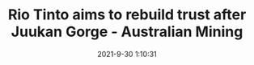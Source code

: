 ---
"title": "Rio Tinto aims to rebuild trust after Juukan Gorge - Australian Mining"
"date": "2021-9-30 1:10:31"
"feed_name": "GOOGLENEWSMINING"
"feed_website": "https://news.google.com/search?q=mining%2Bincident&hl=en-US&gl=US&ceid=US:en"
"feed_rss": "https://news.google.com/rss/search?q=mining%2Bincident&hl=en-US&gl=US&ceid=US:en"
"link": "https://www.australianmining.com.au/news/rio-tinto-aims-to-rebuild-trust-after-juukan-gorge/"
"source": "{'href': 'https://www.australianmining.com.au', 'title': 'Australian Mining'}"
"file": "_posts/2021-1-1-6c8883d51451fca0718f6f8304f40605be0e7e90.md"
"accident": "0"
"drilling": "0"
"dead": "0"
"injured": "0"
"arrested": "0"
"where": "unknown site"
"causes": "unknown"
"place": "unknown place"
---